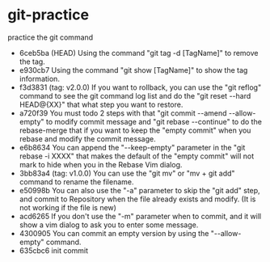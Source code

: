 # git-practice
practice the git command

* 6ceb5ba (HEAD) Using the command "git tag -d [TagName]" to remove the tag.
* e930cb7 Using the command "git show [TagName]" to show the tag information.
* f3d3831 (tag: v2.0.0) If you want to rollback, you can use the "git reflog" command to see the git command log list and do the "git reset --hard HEAD@{XX}" that what step you want to restore.
* a720f39 You must todo 2 steps with that "git commit --amend --allow-empty" to modify commit message and "git rebase --continue" to do the rebase-merge that if you want to keep the "empty commit" when you rebase and modify the commit message.
* e6b8634 You can append the "--keep-empty" parameter in the "git rebase -i XXXX" that makes the default of the "empty commit" will not mark to hide when you in the Rebase Vim dialog.
* 3bb83a4 (tag: v1.0.0) You can use the "git mv" or "mv + git add" command to rename the filename.
* e50998b You can also use the "-a" parameter to skip the "git add" step, and commit to Repository when the file already exists and modify. (It is not working if the file is new)
* acd6265 If you don't use the "-m" parameter when to commit, and it will show a vim dialog to ask you to enter some message.
* 4300905 You can commit an empty version by using the "--allow-empty" command.
* 635cbc6 init commit
